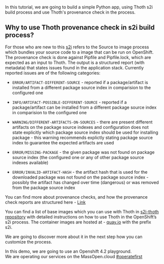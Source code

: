 In this tutorial, we are going to build a simple Python app, using Thoth s2i build process and use Thoth's provenance check in the process. 

## Why to use Thoth provenance check in s2i build process?

For those who are new to this [s2i](https://docs.openshift.com/container-platform/3.11/using_images/s2i_images/python.html) refers to the Source to image process which
bundles your source code to a image that can be run on OpenShift. 
The provenance check is done against Pipfile and Pipfile.lock, which are expected as an input to Thoth. The output is a structured report (with metadata) that states issues found in the application stack. Currently reported issues are of the following categories:
 - `ERROR/ARTIFACT-DIFFERENT-SOURCE` - reported if a package/artifact is installed from a different package source index in comparision to the configured one

 - `INFO/ARTIFACT-POSSIBLE-DIFFERENT-SOURCE` - reported if a package/artifact can be installed from a different package source index in comparision to the configured one

 - `WARNING/DIFFERENT-ARTIFACTS-ON-SOURCES` - there are present different artifacts on the package source indexes and configuration does not state explicitly which package source index should be used for installing package - this warning recommends explictly stating package source index to guarantee the expected artifacts are used

 - `ERROR/MISSING-PACKAGE` - the given package was not found on package source index (the configured one or any of other package source indexes available)

 - `ERROR/INVALID-ARTIFACT-HASH` - the artifact hash that is used for the downloaded package was not found on the package source index - possibly the artifact has changed over time (dangerous) or was removed from the package source index

You can find more about provenance checks, and how the provenance check reports are structured here - [Link](https://thoth-station.ninja/docs/developers/adviser/provenance_checks.html)

You can find a list of base images which you can use with Thoth in [s2i-thoth repository](https://github.com/thoth-station/s2i-thoth) 
with detailed instructions on how to use Thoth in the OpenShift’s s2i process. 
The container images are hosted at - 
[quay.io](quay.io/organization/thoth-station) with the 
prefix s2i.

We are going to discover more about it in the next step how you can customize the process.

In this demo, we are going to use an Openshift 4.2 playground.<br>
We are operating our services on the MassOpen.cloud [#operatefirst](https://massopen.cloud/connected-initiatives/operate-first)